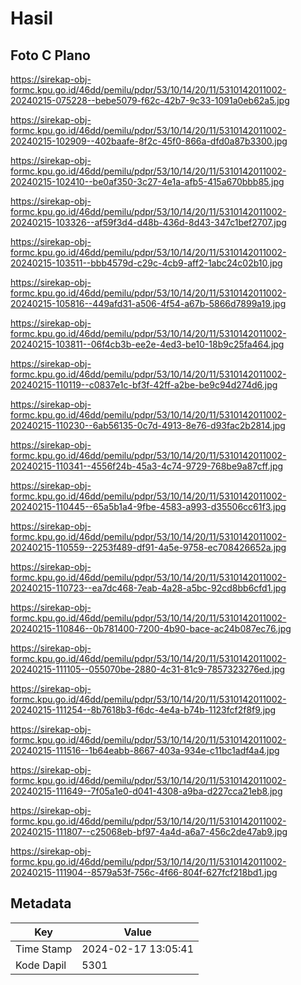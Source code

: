 # Hasil

## Foto C Plano

https://sirekap-obj-formc.kpu.go.id/46dd/pemilu/pdpr/53/10/14/20/11/5310142011002-20240215-075228--bebe5079-f62c-42b7-9c33-1091a0eb62a5.jpg

https://sirekap-obj-formc.kpu.go.id/46dd/pemilu/pdpr/53/10/14/20/11/5310142011002-20240215-102909--402baafe-8f2c-45f0-866a-dfd0a87b3300.jpg

https://sirekap-obj-formc.kpu.go.id/46dd/pemilu/pdpr/53/10/14/20/11/5310142011002-20240215-102410--be0af350-3c27-4e1a-afb5-415a670bbb85.jpg

https://sirekap-obj-formc.kpu.go.id/46dd/pemilu/pdpr/53/10/14/20/11/5310142011002-20240215-103326--af59f3d4-d48b-436d-8d43-347c1bef2707.jpg

https://sirekap-obj-formc.kpu.go.id/46dd/pemilu/pdpr/53/10/14/20/11/5310142011002-20240215-103511--bbb4579d-c29c-4cb9-aff2-1abc24c02b10.jpg

https://sirekap-obj-formc.kpu.go.id/46dd/pemilu/pdpr/53/10/14/20/11/5310142011002-20240215-105816--449afd31-a506-4f54-a67b-5866d7899a19.jpg

https://sirekap-obj-formc.kpu.go.id/46dd/pemilu/pdpr/53/10/14/20/11/5310142011002-20240215-103811--06f4cb3b-ee2e-4ed3-be10-18b9c25fa464.jpg

https://sirekap-obj-formc.kpu.go.id/46dd/pemilu/pdpr/53/10/14/20/11/5310142011002-20240215-110119--c0837e1c-bf3f-42ff-a2be-be9c94d274d6.jpg

https://sirekap-obj-formc.kpu.go.id/46dd/pemilu/pdpr/53/10/14/20/11/5310142011002-20240215-110230--6ab56135-0c7d-4913-8e76-d93fac2b2814.jpg

https://sirekap-obj-formc.kpu.go.id/46dd/pemilu/pdpr/53/10/14/20/11/5310142011002-20240215-110341--4556f24b-45a3-4c74-9729-768be9a87cff.jpg

https://sirekap-obj-formc.kpu.go.id/46dd/pemilu/pdpr/53/10/14/20/11/5310142011002-20240215-110445--65a5b1a4-9fbe-4583-a993-d35506cc61f3.jpg

https://sirekap-obj-formc.kpu.go.id/46dd/pemilu/pdpr/53/10/14/20/11/5310142011002-20240215-110559--2253f489-df91-4a5e-9758-ec708426652a.jpg

https://sirekap-obj-formc.kpu.go.id/46dd/pemilu/pdpr/53/10/14/20/11/5310142011002-20240215-110723--ea7dc468-7eab-4a28-a5bc-92cd8bb6cfd1.jpg

https://sirekap-obj-formc.kpu.go.id/46dd/pemilu/pdpr/53/10/14/20/11/5310142011002-20240215-110846--0b781400-7200-4b90-bace-ac24b087ec76.jpg

https://sirekap-obj-formc.kpu.go.id/46dd/pemilu/pdpr/53/10/14/20/11/5310142011002-20240215-111105--055070be-2880-4c31-81c9-7857323276ed.jpg

https://sirekap-obj-formc.kpu.go.id/46dd/pemilu/pdpr/53/10/14/20/11/5310142011002-20240215-111254--8b7618b3-f6dc-4e4a-b74b-1123fcf2f8f9.jpg

https://sirekap-obj-formc.kpu.go.id/46dd/pemilu/pdpr/53/10/14/20/11/5310142011002-20240215-111516--1b64eabb-8667-403a-934e-c11bc1adf4a4.jpg

https://sirekap-obj-formc.kpu.go.id/46dd/pemilu/pdpr/53/10/14/20/11/5310142011002-20240215-111649--7f05a1e0-d041-4308-a9ba-d227cca21eb8.jpg

https://sirekap-obj-formc.kpu.go.id/46dd/pemilu/pdpr/53/10/14/20/11/5310142011002-20240215-111807--c25068eb-bf97-4a4d-a6a7-456c2de47ab9.jpg

https://sirekap-obj-formc.kpu.go.id/46dd/pemilu/pdpr/53/10/14/20/11/5310142011002-20240215-111904--8579a53f-756c-4f66-804f-627fcf218bd1.jpg


## Metadata

| Key        | Value               |
| ---------- | ------------------- |
| Time Stamp | 2024-02-17 13:05:41 |
| Kode Dapil | 5301                |



